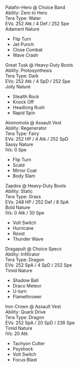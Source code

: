 Palafin-Hero @ Choice Band  
Ability: Zero to Hero  
Tera Type: Water  
EVs: 252 Atk / 4 Def / 252 Spe  
Adamant Nature  
- Flip Turn  
- Jet Punch  
- Close Combat  
- Wave Crash  

Great Tusk @ Heavy-Duty Boots  
Ability: Protosynthesis  
Tera Type: Dark  
EVs: 252 Atk / 4 SpD / 252 Spe  
Jolly Nature  
- Stealth Rock  
- Knock Off  
- Headlong Rush  
- Rapid Spin  

Alomomola @ Assault Vest  
Ability: Regenerator  
Tera Type: Fairy  
EVs: 252 HP / 4 Atk / 252 SpD  
Sassy Nature  
IVs: 0 Spe  
- Flip Turn  
- Scald  
- Mirror Coat  
- Body Slam  

Zapdos @ Heavy-Duty Boots  
Ability: Static  
Tera Type: Grass  
EVs: 248 HP / 252 Def / 8 SpA  
Bold Nature  
IVs: 0 Atk / 30 Spe  
- Volt Switch  
- Hurricane  
- Roost  
- Thunder Wave  

Dragapult @ Choice Specs  
Ability: Infiltrator  
Tera Type: Dragon  
EVs: 252 SpA / 4 SpD / 252 Spe  
Timid Nature  
- Shadow Ball  
- Draco Meteor  
- U-turn  
- Flamethrower  

Iron Crown @ Assault Vest  
Ability: Quark Drive  
Tera Type: Dragon  
EVs: 252 SpA / 20 SpD / 236 Spe  
Timid Nature  
IVs: 20 Atk  
- Tachyon Cutter  
- Psyshock  
- Volt Switch  
- Focus Blast  

